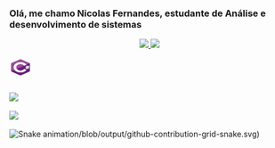 ### Olá, me chamo Nicolas Fernandes, estudante de Análise e desenvolvimento de sistemas

<div align="center">
  <a href="https://github.com/NicolasFernandes25">
  <img height="180em" src="https://github-readme-stats.vercel.app/api?username=NicolasFernandes25&show_icons=true&theme=dracula&include_all_commits=true&count_private=true"/>
  <img height="180em" src="https://github-readme-stats.vercel.app/api/top-langs/?username=NicolasFernandes25&layout=compact&langs_count=7&theme=dracula"/>
</div>
<div style="display: inline_block"><br>
    <img align="center" alt="nico-Csharp" height="30" width="40" src="https://raw.githubusercontent.com/devicons/devicon/master/icons/csharp/csharp-original.svg">
</div> 
  
  ##
  
  </div> 
   <a href="https://instagram.com/nicolas_25f" target="_blank"><img src="https://img.shields.io/badge/-Instagram-%23E4405F?style=for-the-badge&logo=instagram&logoColor=white" target="_blank"></a>
   
   <a href="https://www.linkedin.com/in/nicolas-fernandes-448043192/" target="_blank"><img src="https://img.shields.io/badge/-LinkedIn-%230077B5?style=for-the-badge&logo=linkedin&logoColor=white" target="_blank">
   </a> 
   
  ![Snake animation](https://github.com/NicolasFernandes25/NicolasFernandes25)/blob/output/github-contribution-grid-snake.svg)
 
</div>
  
  
